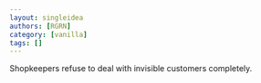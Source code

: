 ```yaml
---
layout: singleidea
authors: [RGRN]
category: [vanilla]
tags: []
---
```

Shopkeepers refuse to deal with invisible customers completely.
